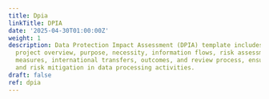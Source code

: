 ```yaml
---
title: Dpia
linkTitle: DPIA
date: '2025-04-30T01:00:00Z'
weight: 1
description: Data Protection Impact Assessment (DPIA) template includes sections for
  project overview, purpose, necessity, information flows, risk assessment, data protection
  measures, international transfers, outcomes, and review process, ensuring compliance
  and risk mitigation in data processing activities.
draft: false
ref: dpia
---
```


